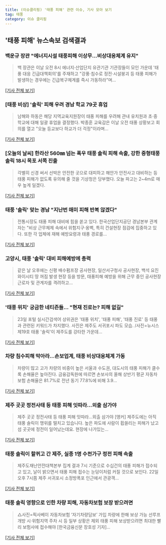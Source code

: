 ```yaml
---
title: (이슈클리핑) '태풍 피해' 관련 이슈, 기사 모아 보기
tag: 태풍
category: 이슈 클리핑
---
```

## **'태풍 피해'** 뉴스속보 검색결과
### 백운규 장관 "에너지시설 태풍피해 이상무…비상대응체계 유지"

>백 장관은 이날 오전 8시 에너지·산업단지 유관기관 기관장들이 모인 가운데 '태풍 대응 긴급대책회의'를 주재하고 "강풍·침수로 정전·시설붕괴 등 태풍 피해가 발생하는 경우에는 긴급복구체계를 즉시 가동하라"며...

[[기사 전체 보기]](http://news1.kr/articles/?3405851)

### [태풍 비상] '솔릭' 피해 우려 경남 학교 79곳 휴업

>남해와 하동은 해당 지역교육지원장이 태풍 피해를 우려해 관내 유치원과 초·중학교에 대해 일괄 휴업을 결정했다. 박종훈 교육감은 이날 오전 태풍 상황보고 회의를 열고 "오늘 등교보다 하교가 더 걱정"이라며...

[[기사 전체 보기]](http://app.yonhapnews.co.kr/YNA/Basic/SNS/r.aspx?c=AKR20180823028500052&did=1195m)

### [오늘의 날씨] 한라산 560㎜ 넘는 폭우 태풍 솔릭 피해 속출, 강한 중형태풍 솔릭 18시 목포 서쪽 진출

>각별히 신경 써서 선박은 안전한 곳으로 대피하고 해안가 안전사고 대비하는 등 태풍 피해가 없도록 유의해 줄 것을 기상청은 당부했다. 오늘 파고는 2~4m로 매우 높게 일겠다.

[[기사 전체 보기]](http://www.iloveorganic.co.kr/news/articleView.html?idxno=216216)

### 태풍 '솔릭' 맞는 경남 "지난번 매미 피해 반복 않겠다"

>전통시장도 태풍 피해 대비에 힘을 쏟고 있다. 한국산업단지공단 경남본부 관계자는 "비상 근무체제 속에서 위험지구·옹벽, 특히 건설현장 점검에 집중하고 있다. 또한 각 업체에 재해 예방요령과 태풍 경로를...

[[기사 전체 보기]](http://www.idomin.com/?mod=news&act=articleView&idxno=574111)

### 고양시, 태풍 '솔릭' 대비 피해예방에 총력

>같은 날 오후에는 신평 배수펌프장 공사현장, 일산서구청사 공사현장, 백석 요진 와이시티 땅 꺼짐 발생 현장 등을 방문, 태풍피해 예방을 위해 근무 중인 공사현장 근로자 및 관계자를 격려하고...

[[기사 전체 보기]](http://www.ilyoseoul.co.kr/news/articleView.html?idxno=249182)

### '태풍 위치' 궁금한 네티즌들… "현재 진로는? 피해 없길"

>23일 포털 실시간검색어 상위권은 '태풍 위치', '태풍 피해', '태풍 진로' 등 태풍과 관련된 키워드가 차지했다. 사진은 제주도 서귀포시 파도 모습. /사진=뉴시스 제19호 태풍 '솔릭'이 제주도를 강타한 가운데...

[[기사 전체 보기]](http://moneys.mt.co.kr/news/mwView.php?no=2018082308248068243)

### 차량 침수피해 막아라…손보업계, 태풍 비상대응체계 가동

>차량이 많고 고가 차량의 비중이 높은 서울과 수도권, 대도시의 태풍 피해가 클수록 손해율은 높아진다. 금융감독원에 따르면 손보사의 올해 상반기 평균 자동차보험 손해율은 81.7%로 전년 동기 77.8%에 비해 3.9...

[[기사 전체 보기]](http://www.newsway.co.kr/news/view?tp=1&ud=2018082308512145175)

### 제주 곳곳 정전사태 등 태풍 피해 잇따라…외출 삼가야

>제주 곳곳 정전사태 등 태풍 피해 잇따라…외출 삼가야 [앵커] 제주도에는 아직 태풍 솔릭이 맹위를 떨치고 있습니다. 높은 파도에 사람이 휩쓸리는 피해가 났고 섬 곳곳에 정전이 일어났는데요. 현장에 나가있는...

[[기사 전체 보기]](http://www.yonhapnewstv.co.kr/MYH20180823004000038/?did=1825m)

### 태풍 솔릭이 할퀴고 간 제주, 실종 1명 수천가구 정전 피해 속출

>제주도재난안전대책본부 집계 결과 7시 기준으로 수십건의 태풍 피해가 접수되고 있고, 날이 밝으면서 태풍 피해 접수는 눈덩이처럼 커질 것으로 보인다. 22일 오후 7시쯤 제주 서귀포시 소정방폭포 인근에서 관광객...

[[기사 전체 보기]](http://news.khan.co.kr/kh_news/khan_art_view.html?artid=201808230847001&code=620100)

### 태풍 솔릭 영향으로 인한 차량 피해, 자동차보험 보장 받으려면

>△사진=픽사베이 자동차보험 ‘자기차량담보’ 가입 차량에 한해 보상 가능 선루프 개방 시·위험지역 주차 시 등 일부 상황은 제외 태풍 피해 보상받으려면 최대한 빨리 보험사에 접수해야 [한국금융신문 장호성 기자]...

[[기사 전체 보기]](http://www.fntimes.com/html/view.php?ud=2018082308425767515e6e69892f_18)


